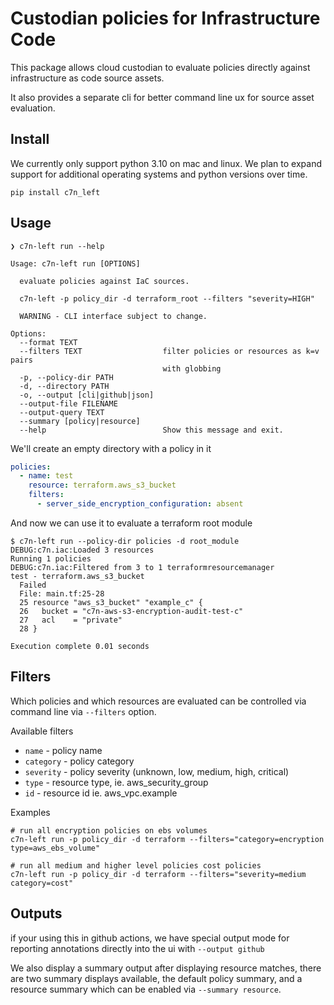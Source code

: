# Custodian policies for Infrastructure Code


This package allows cloud custodian to evaluate policies directly
against infrastructure as code source assets.

It also provides a separate cli for better command line ux for
source asset evaluation.

## Install

We currently only support python 3.10 on mac and linux. We plan to
expand support for additional operating systems and python versions
over time.


```shell
pip install c7n_left
```

## Usage

```shell
❯ c7n-left run --help

Usage: c7n-left run [OPTIONS]

  evaluate policies against IaC sources.

  c7n-left -p policy_dir -d terraform_root --filters "severity=HIGH"

  WARNING - CLI interface subject to change.

Options:
  --format TEXT
  --filters TEXT                  filter policies or resources as k=v pairs
                                  with globbing
  -p, --policy-dir PATH
  -d, --directory PATH
  -o, --output [cli|github|json]
  --output-file FILENAME
  --output-query TEXT
  --summary [policy|resource]
  --help                          Show this message and exit.
```


We'll create an empty directory with a policy in it

```yaml
policies:
  - name: test
    resource: terraform.aws_s3_bucket
    filters:
      - server_side_encryption_configuration: absent
```

And now we can use it to evaluate a terraform root module

```shell
$ c7n-left run --policy-dir policies -d root_module
DEBUG:c7n.iac:Loaded 3 resources
Running 1 policies
DEBUG:c7n.iac:Filtered from 3 to 1 terraformresourcemanager
test - terraform.aws_s3_bucket
  Failed
  File: main.tf:25-28
  25 resource "aws_s3_bucket" "example_c" {  
  26   bucket = "c7n-aws-s3-encryption-audit-test-c"  
  27   acl    = "private"
  28 }

Execution complete 0.01 seconds
```


## Filters

Which policies and which resources are evaluated can be controlled via
command line via `--filters` option.

Available filters

- `name` - policy name
- `category` - policy category
- `severity` - policy severity (unknown, low, medium, high, critical)
- `type` - resource type, ie. aws_security_group
- `id` - resource id  ie. aws_vpc.example 

Examples
```
# run all encryption policies on ebs volumes
c7n-left run -p policy_dir -d terraform --filters="category=encryption type=aws_ebs_volume"

# run all medium and higher level policies cost policies
c7n-left run -p policy_dir -d terraform --filters="severity=medium category=cost"
```

## Outputs

if your using this in github actions, we have special output mode
for reporting annotations directly into the ui with `--output github`

We also display a summary output after displaying resource matches, there are
two summary displays available, the default policy summary, and a resource summary
which can be enabled via `--summary resource`.


